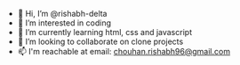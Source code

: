 - 👋 Hi, I’m @rishabh-delta
- 👀 I’m interested in coding
- 🌱 I’m currently learning html, css and javascript
- 💞️ I’m looking to collaborate on clone projects
- 📫 I'm reachable at email: chouhan.rishabh96@gmail.com

<!---
rishabh-delta/rishabh-delta is a ✨ special ✨ repository because its `README.md` (this file) appears on your GitHub profile.
You can click the Preview link to take a look at your changes.
--->
